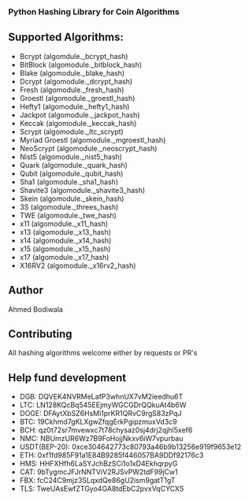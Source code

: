 ### Python Hashing Library for Coin Algorithms

## Supported Algorithms:
- Bcrypt (algomdule._bcrypt_hash)
- BitBlock (algomodule._bitblock_hash)
- Blake (algomodule._blake_hash)
- Dcrypt (algomodule._dcrypt_hash)
- Fresh (algomodule._fresh_hash)
- Groestl (algomodule._groestl_hash)
- Hefty1 (algomodule._hefty1_hash)
- Jackpot (algomodule._jackpot_hash)
- Keccak (algomodule._keccak_hash)
- Scrypt (algomodule._ltc_scrypt)
- Myriad Groestl (algomodule._mgroestl_hash)
- NeoScrypt (algomodule._neoscrypt_hash)
- Nist5 (algomodule._nist5_hash)
- Quark (algomodule._quark_hash)
- Qubit (algomodule._qubit_hash)
- Sha1 (algomodule._sha1_hash)
- Shavite3 (algomodule._shavite3_hash)
- Skein (algomodule._skein_hash)
- 3S (algomodule._threes_hash)
- TWE (algomodule._twe_hash)
- x11 (algomodule._x11_hash)
- x13 (algomodule._x13_hash)
- x14 (algomodule._x14_hash)
- x15 (algomodule._x15_hash)
- x17 (algomodule._x17_hash)
- X16RV2 (algomodule._x16rv2_hash)

## Author
Ahmed Bodiwala

## Contributing
All hashing algorithms welcome either by requests or PR's

## Help fund development
- DGB: DQVEK4NVRMeLafP3whnUX7vM2ieedhu6T
- LTC: LN128KQcBq545EEjmyWGCGDrQQkuAt4b6W    
- DOGE: DFAytXbSZ6HsMi1prKR1QRvC9rgS83zPqJ    
- BTC: 19Ckhmd7gKLXgwZfqgErkPgipzmuxVd3c9    
- BCH: qz0t72sr7mvewxc7t78chysaz0sj4drj2qjhl5xef6    
- NMC: NBUmzUR6Wz7B9FoHojjNkxv6iW7vpurbau   
- USDT(BEP-20): 0xce304642773c80793a46b9b13256e919f9653e12
- ETH: 0xf1fd985F91a1E84B9285f446057BA9DDf92176c3
- HMS: HHFXHfh6LaSYJchBzSCi1o1xD4EkhqrpyG
- CAT: 9bTygmcJFJrNNTViV2RJSvPW2tdF99jCw1
- FBX: fcC24C9mjz3SLqxdQe86gU2ism9gatT1gT
- TLS: TweUAsEwfZTGyo4GA8tdEbC2pvxVqCYCX5